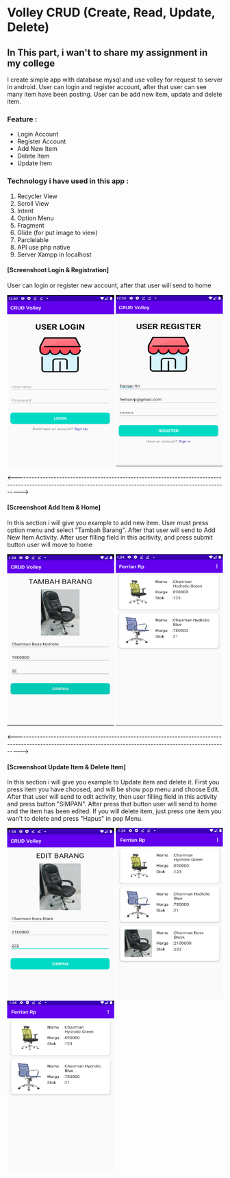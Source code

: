 # Volley CRUD (Create, Read, Update, Delete)

## In This part, i wan't to share my assignment in my college

I create simple app with database mysql and use volley for request to server in android.
User can login and register account, after that user can see many item have been posting.
User can be add new item, update and delete item.

### Feature :
  * Login Account
  * Register Account
  * Add New Item
  * Delete Item
  * Update Item

### Technology i have used in this app :
  1.  Recycler View
  2.  Scroll View
  3.  Intent
  4.  Option Menu
  5.  Fragment
  7.  Glide (for put image to view)
  8.  Parclelable
  9.  API use php native
  10. Server Xampp in localhost
  
  
#### [Screenshoot Login & Registration]

User can login or register new account, after that user will send to home

<img src="/app/ss/ss_login.png" width="250" height="400"> <img src="/app/ss/ss_register.png" width="250" height="400">

<-------------------------------------------------------------------------------------------------------------------------------------------------------------->
  
#### [Screenshoot Add Item & Home]

In this section i will give you example to add new item. User must press option menu and select "Tambah Barang".
After that user will send to Add New Item Activity. After user filling field in this acitivity, and press submit button user will move to home

<img src="/app/ss/ss_add.png" width="250" height="400"> <img src="/app/ss/ss_home.png" width="250" height="400">
 
<-------------------------------------------------------------------------------------------------------------------------------------------------------------->

#### [Screenshoot Update Item & Delete Item]

In this section i will give you example to Update item and delete it.
First you press item you have choosed, and will be show pop menu and choose Edit.
After that user will send to edit activity, then user filling field in this activity and press button "SIMPAN".
After press that button user will send to home and the item has been edited.
If you will delete item, just press one item you wan't to delete and press "Hapus" in pop Menu.

<img src="/app/ss/ss_edit.png" width="250" height="400"> <img src="/app/ss/ss_home_edit.png" width="250" height="400"> <img src="/app/ss/ss_home_delete.png" width="250" height="400">

